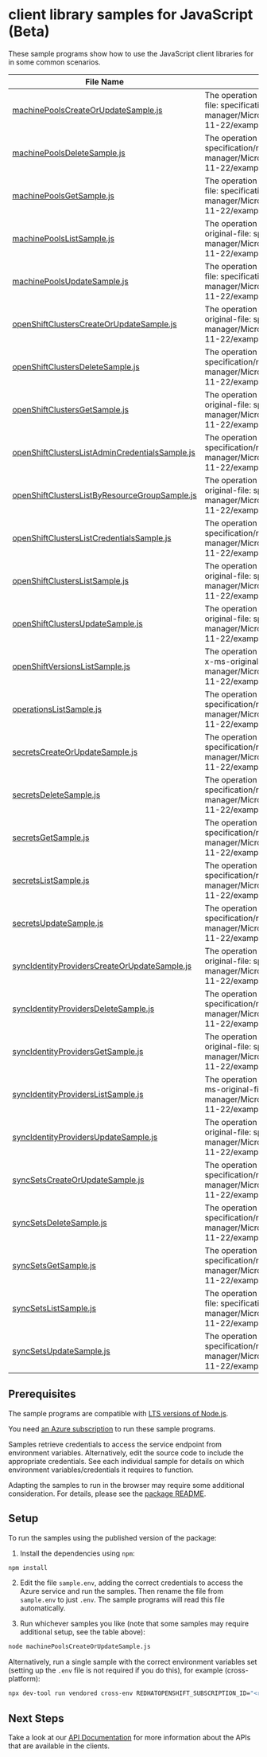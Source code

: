 # client library samples for JavaScript (Beta)

These sample programs show how to use the JavaScript client libraries for in some common scenarios.

| **File Name**                                                                                 | **Description**                                                                                                                                                                                                                                  |
| --------------------------------------------------------------------------------------------- | ------------------------------------------------------------------------------------------------------------------------------------------------------------------------------------------------------------------------------------------------ |
| [machinePoolsCreateOrUpdateSample.js][machinepoolscreateorupdatesample]                       | The operation returns properties of a MachinePool. x-ms-original-file: specification/redhatopenshift/resource-manager/Microsoft.RedHatOpenShift/openshiftclusters/stable/2023-11-22/examples/MachinePools_CreateOrUpdate.json                    |
| [machinePoolsDeleteSample.js][machinepoolsdeletesample]                                       | The operation returns nothing. x-ms-original-file: specification/redhatopenshift/resource-manager/Microsoft.RedHatOpenShift/openshiftclusters/stable/2023-11-22/examples/MachinePools_Delete.json                                                |
| [machinePoolsGetSample.js][machinepoolsgetsample]                                             | The operation returns properties of a MachinePool. x-ms-original-file: specification/redhatopenshift/resource-manager/Microsoft.RedHatOpenShift/openshiftclusters/stable/2023-11-22/examples/MachinePools_Get.json                               |
| [machinePoolsListSample.js][machinepoolslistsample]                                           | The operation returns properties of each MachinePool. x-ms-original-file: specification/redhatopenshift/resource-manager/Microsoft.RedHatOpenShift/openshiftclusters/stable/2023-11-22/examples/MachinePools_List.json                           |
| [machinePoolsUpdateSample.js][machinepoolsupdatesample]                                       | The operation returns properties of a MachinePool. x-ms-original-file: specification/redhatopenshift/resource-manager/Microsoft.RedHatOpenShift/openshiftclusters/stable/2023-11-22/examples/MachinePools_Update.json                            |
| [openShiftClustersCreateOrUpdateSample.js][openshiftclusterscreateorupdatesample]             | The operation returns properties of a OpenShift cluster. x-ms-original-file: specification/redhatopenshift/resource-manager/Microsoft.RedHatOpenShift/openshiftclusters/stable/2023-11-22/examples/OpenShiftClusters_CreateOrUpdate.json         |
| [openShiftClustersDeleteSample.js][openshiftclustersdeletesample]                             | The operation returns nothing. x-ms-original-file: specification/redhatopenshift/resource-manager/Microsoft.RedHatOpenShift/openshiftclusters/stable/2023-11-22/examples/OpenShiftClusters_Delete.json                                           |
| [openShiftClustersGetSample.js][openshiftclustersgetsample]                                   | The operation returns properties of a OpenShift cluster. x-ms-original-file: specification/redhatopenshift/resource-manager/Microsoft.RedHatOpenShift/openshiftclusters/stable/2023-11-22/examples/OpenShiftClusters_Get.json                    |
| [openShiftClustersListAdminCredentialsSample.js][openshiftclusterslistadmincredentialssample] | The operation returns the admin kubeconfig. x-ms-original-file: specification/redhatopenshift/resource-manager/Microsoft.RedHatOpenShift/openshiftclusters/stable/2023-11-22/examples/OpenShiftClusters_ListAdminCredentials.json                |
| [openShiftClustersListByResourceGroupSample.js][openshiftclusterslistbyresourcegroupsample]   | The operation returns properties of each OpenShift cluster. x-ms-original-file: specification/redhatopenshift/resource-manager/Microsoft.RedHatOpenShift/openshiftclusters/stable/2023-11-22/examples/OpenShiftClusters_ListByResourceGroup.json |
| [openShiftClustersListCredentialsSample.js][openshiftclusterslistcredentialssample]           | The operation returns the credentials. x-ms-original-file: specification/redhatopenshift/resource-manager/Microsoft.RedHatOpenShift/openshiftclusters/stable/2023-11-22/examples/OpenShiftClusters_ListCredentials.json                          |
| [openShiftClustersListSample.js][openshiftclusterslistsample]                                 | The operation returns properties of each OpenShift cluster. x-ms-original-file: specification/redhatopenshift/resource-manager/Microsoft.RedHatOpenShift/openshiftclusters/stable/2023-11-22/examples/OpenShiftClusters_List.json                |
| [openShiftClustersUpdateSample.js][openshiftclustersupdatesample]                             | The operation returns properties of a OpenShift cluster. x-ms-original-file: specification/redhatopenshift/resource-manager/Microsoft.RedHatOpenShift/openshiftclusters/stable/2023-11-22/examples/OpenShiftClusters_Update.json                 |
| [openShiftVersionsListSample.js][openshiftversionslistsample]                                 | The operation returns the installable OpenShift versions as strings. x-ms-original-file: specification/redhatopenshift/resource-manager/Microsoft.RedHatOpenShift/openshiftclusters/stable/2023-11-22/examples/OpenShiftVersions_List.json       |
| [operationsListSample.js][operationslistsample]                                               | The operation returns the RP operations. x-ms-original-file: specification/redhatopenshift/resource-manager/Microsoft.RedHatOpenShift/openshiftclusters/stable/2023-11-22/examples/Operations_List.json                                          |
| [secretsCreateOrUpdateSample.js][secretscreateorupdatesample]                                 | The operation returns properties of a Secret. x-ms-original-file: specification/redhatopenshift/resource-manager/Microsoft.RedHatOpenShift/openshiftclusters/stable/2023-11-22/examples/Secrets_CreateOrUpdate.json                              |
| [secretsDeleteSample.js][secretsdeletesample]                                                 | The operation returns nothing. x-ms-original-file: specification/redhatopenshift/resource-manager/Microsoft.RedHatOpenShift/openshiftclusters/stable/2023-11-22/examples/Secrets_Delete.json                                                     |
| [secretsGetSample.js][secretsgetsample]                                                       | The operation returns properties of a Secret. x-ms-original-file: specification/redhatopenshift/resource-manager/Microsoft.RedHatOpenShift/openshiftclusters/stable/2023-11-22/examples/Secrets_Get.json                                         |
| [secretsListSample.js][secretslistsample]                                                     | The operation returns properties of each Secret. x-ms-original-file: specification/redhatopenshift/resource-manager/Microsoft.RedHatOpenShift/openshiftclusters/stable/2023-11-22/examples/Secrets_List.json                                     |
| [secretsUpdateSample.js][secretsupdatesample]                                                 | The operation returns properties of a Secret. x-ms-original-file: specification/redhatopenshift/resource-manager/Microsoft.RedHatOpenShift/openshiftclusters/stable/2023-11-22/examples/Secrets_Update.json                                      |
| [syncIdentityProvidersCreateOrUpdateSample.js][syncidentityproviderscreateorupdatesample]     | The operation returns properties of a SyncIdentityProvider. x-ms-original-file: specification/redhatopenshift/resource-manager/Microsoft.RedHatOpenShift/openshiftclusters/stable/2023-11-22/examples/SyncIdentityProviders_CreateOrUpdate.json  |
| [syncIdentityProvidersDeleteSample.js][syncidentityprovidersdeletesample]                     | The operation returns nothing. x-ms-original-file: specification/redhatopenshift/resource-manager/Microsoft.RedHatOpenShift/openshiftclusters/stable/2023-11-22/examples/SyncIdentityProviders_Delete.json                                       |
| [syncIdentityProvidersGetSample.js][syncidentityprovidersgetsample]                           | The operation returns properties of a SyncIdentityProvider. x-ms-original-file: specification/redhatopenshift/resource-manager/Microsoft.RedHatOpenShift/openshiftclusters/stable/2023-11-22/examples/SyncIdentityProviders_Get.json             |
| [syncIdentityProvidersListSample.js][syncidentityproviderslistsample]                         | The operation returns properties of each SyncIdentityProvider. x-ms-original-file: specification/redhatopenshift/resource-manager/Microsoft.RedHatOpenShift/openshiftclusters/stable/2023-11-22/examples/SyncIdentityProviders_List.json         |
| [syncIdentityProvidersUpdateSample.js][syncidentityprovidersupdatesample]                     | The operation returns properties of a SyncIdentityProvider. x-ms-original-file: specification/redhatopenshift/resource-manager/Microsoft.RedHatOpenShift/openshiftclusters/stable/2023-11-22/examples/SyncIdentityProviders_Update.json          |
| [syncSetsCreateOrUpdateSample.js][syncsetscreateorupdatesample]                               | The operation returns properties of a SyncSet. x-ms-original-file: specification/redhatopenshift/resource-manager/Microsoft.RedHatOpenShift/openshiftclusters/stable/2023-11-22/examples/SyncSets_CreateOrUpdate.json                            |
| [syncSetsDeleteSample.js][syncsetsdeletesample]                                               | The operation returns nothing. x-ms-original-file: specification/redhatopenshift/resource-manager/Microsoft.RedHatOpenShift/openshiftclusters/stable/2023-11-22/examples/SyncSets_Delete.json                                                    |
| [syncSetsGetSample.js][syncsetsgetsample]                                                     | The operation returns properties of a SyncSet. x-ms-original-file: specification/redhatopenshift/resource-manager/Microsoft.RedHatOpenShift/openshiftclusters/stable/2023-11-22/examples/SyncSets_Get.json                                       |
| [syncSetsListSample.js][syncsetslistsample]                                                   | The operation returns properties of each SyncSet. x-ms-original-file: specification/redhatopenshift/resource-manager/Microsoft.RedHatOpenShift/openshiftclusters/stable/2023-11-22/examples/SyncSets_List.json                                   |
| [syncSetsUpdateSample.js][syncsetsupdatesample]                                               | The operation returns properties of a SyncSet. x-ms-original-file: specification/redhatopenshift/resource-manager/Microsoft.RedHatOpenShift/openshiftclusters/stable/2023-11-22/examples/SyncSets_Update.json                                    |

## Prerequisites

The sample programs are compatible with [LTS versions of Node.js](https://github.com/nodejs/release#release-schedule).

You need [an Azure subscription][freesub] to run these sample programs.

Samples retrieve credentials to access the service endpoint from environment variables. Alternatively, edit the source code to include the appropriate credentials. See each individual sample for details on which environment variables/credentials it requires to function.

Adapting the samples to run in the browser may require some additional consideration. For details, please see the [package README][package].

## Setup

To run the samples using the published version of the package:

1. Install the dependencies using `npm`:

```bash
npm install
```

2. Edit the file `sample.env`, adding the correct credentials to access the Azure service and run the samples. Then rename the file from `sample.env` to just `.env`. The sample programs will read this file automatically.

3. Run whichever samples you like (note that some samples may require additional setup, see the table above):

```bash
node machinePoolsCreateOrUpdateSample.js
```

Alternatively, run a single sample with the correct environment variables set (setting up the `.env` file is not required if you do this), for example (cross-platform):

```bash
npx dev-tool run vendored cross-env REDHATOPENSHIFT_SUBSCRIPTION_ID="<redhatopenshift subscription id>" REDHATOPENSHIFT_RESOURCE_GROUP="<redhatopenshift resource group>" node machinePoolsCreateOrUpdateSample.js
```

## Next Steps

Take a look at our [API Documentation][apiref] for more information about the APIs that are available in the clients.

[machinepoolscreateorupdatesample]: https://github.com/Azure/azure-sdk-for-js/blob/main/sdk/redhatopenshift/arm-redhatopenshift/samples/v1-beta/javascript/machinePoolsCreateOrUpdateSample.js
[machinepoolsdeletesample]: https://github.com/Azure/azure-sdk-for-js/blob/main/sdk/redhatopenshift/arm-redhatopenshift/samples/v1-beta/javascript/machinePoolsDeleteSample.js
[machinepoolsgetsample]: https://github.com/Azure/azure-sdk-for-js/blob/main/sdk/redhatopenshift/arm-redhatopenshift/samples/v1-beta/javascript/machinePoolsGetSample.js
[machinepoolslistsample]: https://github.com/Azure/azure-sdk-for-js/blob/main/sdk/redhatopenshift/arm-redhatopenshift/samples/v1-beta/javascript/machinePoolsListSample.js
[machinepoolsupdatesample]: https://github.com/Azure/azure-sdk-for-js/blob/main/sdk/redhatopenshift/arm-redhatopenshift/samples/v1-beta/javascript/machinePoolsUpdateSample.js
[openshiftclusterscreateorupdatesample]: https://github.com/Azure/azure-sdk-for-js/blob/main/sdk/redhatopenshift/arm-redhatopenshift/samples/v1-beta/javascript/openShiftClustersCreateOrUpdateSample.js
[openshiftclustersdeletesample]: https://github.com/Azure/azure-sdk-for-js/blob/main/sdk/redhatopenshift/arm-redhatopenshift/samples/v1-beta/javascript/openShiftClustersDeleteSample.js
[openshiftclustersgetsample]: https://github.com/Azure/azure-sdk-for-js/blob/main/sdk/redhatopenshift/arm-redhatopenshift/samples/v1-beta/javascript/openShiftClustersGetSample.js
[openshiftclusterslistadmincredentialssample]: https://github.com/Azure/azure-sdk-for-js/blob/main/sdk/redhatopenshift/arm-redhatopenshift/samples/v1-beta/javascript/openShiftClustersListAdminCredentialsSample.js
[openshiftclusterslistbyresourcegroupsample]: https://github.com/Azure/azure-sdk-for-js/blob/main/sdk/redhatopenshift/arm-redhatopenshift/samples/v1-beta/javascript/openShiftClustersListByResourceGroupSample.js
[openshiftclusterslistcredentialssample]: https://github.com/Azure/azure-sdk-for-js/blob/main/sdk/redhatopenshift/arm-redhatopenshift/samples/v1-beta/javascript/openShiftClustersListCredentialsSample.js
[openshiftclusterslistsample]: https://github.com/Azure/azure-sdk-for-js/blob/main/sdk/redhatopenshift/arm-redhatopenshift/samples/v1-beta/javascript/openShiftClustersListSample.js
[openshiftclustersupdatesample]: https://github.com/Azure/azure-sdk-for-js/blob/main/sdk/redhatopenshift/arm-redhatopenshift/samples/v1-beta/javascript/openShiftClustersUpdateSample.js
[openshiftversionslistsample]: https://github.com/Azure/azure-sdk-for-js/blob/main/sdk/redhatopenshift/arm-redhatopenshift/samples/v1-beta/javascript/openShiftVersionsListSample.js
[operationslistsample]: https://github.com/Azure/azure-sdk-for-js/blob/main/sdk/redhatopenshift/arm-redhatopenshift/samples/v1-beta/javascript/operationsListSample.js
[secretscreateorupdatesample]: https://github.com/Azure/azure-sdk-for-js/blob/main/sdk/redhatopenshift/arm-redhatopenshift/samples/v1-beta/javascript/secretsCreateOrUpdateSample.js
[secretsdeletesample]: https://github.com/Azure/azure-sdk-for-js/blob/main/sdk/redhatopenshift/arm-redhatopenshift/samples/v1-beta/javascript/secretsDeleteSample.js
[secretsgetsample]: https://github.com/Azure/azure-sdk-for-js/blob/main/sdk/redhatopenshift/arm-redhatopenshift/samples/v1-beta/javascript/secretsGetSample.js
[secretslistsample]: https://github.com/Azure/azure-sdk-for-js/blob/main/sdk/redhatopenshift/arm-redhatopenshift/samples/v1-beta/javascript/secretsListSample.js
[secretsupdatesample]: https://github.com/Azure/azure-sdk-for-js/blob/main/sdk/redhatopenshift/arm-redhatopenshift/samples/v1-beta/javascript/secretsUpdateSample.js
[syncidentityproviderscreateorupdatesample]: https://github.com/Azure/azure-sdk-for-js/blob/main/sdk/redhatopenshift/arm-redhatopenshift/samples/v1-beta/javascript/syncIdentityProvidersCreateOrUpdateSample.js
[syncidentityprovidersdeletesample]: https://github.com/Azure/azure-sdk-for-js/blob/main/sdk/redhatopenshift/arm-redhatopenshift/samples/v1-beta/javascript/syncIdentityProvidersDeleteSample.js
[syncidentityprovidersgetsample]: https://github.com/Azure/azure-sdk-for-js/blob/main/sdk/redhatopenshift/arm-redhatopenshift/samples/v1-beta/javascript/syncIdentityProvidersGetSample.js
[syncidentityproviderslistsample]: https://github.com/Azure/azure-sdk-for-js/blob/main/sdk/redhatopenshift/arm-redhatopenshift/samples/v1-beta/javascript/syncIdentityProvidersListSample.js
[syncidentityprovidersupdatesample]: https://github.com/Azure/azure-sdk-for-js/blob/main/sdk/redhatopenshift/arm-redhatopenshift/samples/v1-beta/javascript/syncIdentityProvidersUpdateSample.js
[syncsetscreateorupdatesample]: https://github.com/Azure/azure-sdk-for-js/blob/main/sdk/redhatopenshift/arm-redhatopenshift/samples/v1-beta/javascript/syncSetsCreateOrUpdateSample.js
[syncsetsdeletesample]: https://github.com/Azure/azure-sdk-for-js/blob/main/sdk/redhatopenshift/arm-redhatopenshift/samples/v1-beta/javascript/syncSetsDeleteSample.js
[syncsetsgetsample]: https://github.com/Azure/azure-sdk-for-js/blob/main/sdk/redhatopenshift/arm-redhatopenshift/samples/v1-beta/javascript/syncSetsGetSample.js
[syncsetslistsample]: https://github.com/Azure/azure-sdk-for-js/blob/main/sdk/redhatopenshift/arm-redhatopenshift/samples/v1-beta/javascript/syncSetsListSample.js
[syncsetsupdatesample]: https://github.com/Azure/azure-sdk-for-js/blob/main/sdk/redhatopenshift/arm-redhatopenshift/samples/v1-beta/javascript/syncSetsUpdateSample.js
[apiref]: https://learn.microsoft.com/javascript/api/@azure/arm-redhatopenshift?view=azure-node-preview
[freesub]: https://azure.microsoft.com/free/
[package]: https://github.com/Azure/azure-sdk-for-js/tree/main/sdk/redhatopenshift/arm-redhatopenshift/README.md
